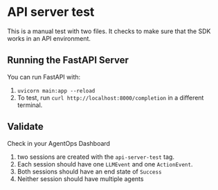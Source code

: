 # API server test
This is a manual test with two files. It checks to make sure that the SDK works in an API environment.

## Running the FastAPI Server
You can run FastAPI with:
1. `uvicorn main:app --reload`
2. To test, run `curl http://localhost:8000/completion` in a different terminal.

## Validate
Check in your AgentOps Dashboard 

1. two sessions are created with the `api-server-test` tag.
2. Each session should have one `LLMEvent` and one `ActionEvent`.
3. Both sessions should have an end state of `Success`
4. Neither session should have multiple agents